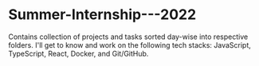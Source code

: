 # Summer-Internship---2022
Contains collection of projects and tasks sorted day-wise into respective folders.
I'll get to know and work on the following tech stacks: JavaScript, TypeScript, React, Docker, and Git/GitHub.

<!--<image style = "width : 20%" src =""/>-->
